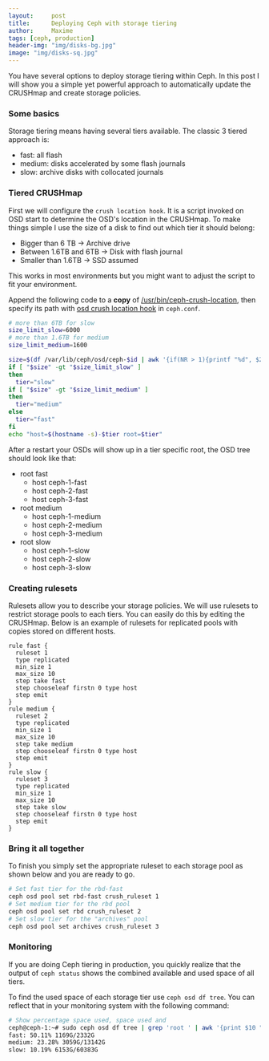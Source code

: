 ```yaml
---
layout:     post
title:      Deploying Ceph with storage tiering
author:     Maxime
tags: [ceph, production]
header-img: "img/disks-bg.jpg"
image: "img/disks-sq.jpg"
---
```


<!-- A simple and powerful approach to-->
You have several options to deploy storage tiering within Ceph. In this post I will show you a simple yet powerful approach to automatically update the CRUSHmap and create storage policies.

### Some basics

Storage tiering means having several tiers available. The classic 3 tiered approach is:
- fast: all flash
- medium: disks accelerated by some flash journals
- slow: archive disks with collocated journals

### Tiered CRUSHmap

First we will configure the `crush location hook`. It is a script invoked on OSD start to determine the OSD's location in the CRUSHmap.
To make things simple I use the size of a disk to find out which tier it should belong:
- Bigger than 6 TB &rarr; Archive drive
- Between 1.6TB and 6TB &rarr; Disk with flash journal
- Smaller than 1.6TB &rarr; SSD assumed

This works in most environments but you might want to adjust the script to fit your environment.

Append the following code to a **copy** of [/usr/bin/ceph-crush-location](https://github.com/ceph/ceph/blob/master/src/ceph-crush-location.in), then specify its path with [osd crush location hook](http://docs.ceph.com/docs/master/rados/operations/crush-map/#custom-location-hooks) in `ceph.conf`.
```bash
# more than 6TB for slow
size_limit_slow=6000
# more than 1.6TB for medium
size_limit_medium=1600

size=$(df /var/lib/ceph/osd/ceph-$id | awk '{if(NR > 1){printf "%d", $2/1024/1024}}')
if [ "$size" -gt "$size_limit_slow" ]
then
  tier="slow"
if [ "$size" -gt "$size_limit_medium" ]
then
  tier="medium"
else
  tier="fast"
fi
echo "host=$(hostname -s)-$tier root=$tier"
```
After a restart your OSDs will show up in a tier specific root, the OSD tree should look like that:

- root fast
  - host ceph-1-fast
  - host ceph-2-fast
  - host ceph-3-fast
- root medium
  - host ceph-1-medium
  - host ceph-2-medium
  - host ceph-3-medium
- root slow
  - host ceph-1-slow
  - host ceph-2-slow
  - host ceph-3-slow

### Creating rulesets

Rulesets allow you to describe your storage policies. We will use rulesets to restrict storage pools to each tiers. You can easily do this by editing the CRUSHmap. Below is an example of rulesets for replicated pools with copies stored on different hosts.

```
rule fast {
  ruleset 1
  type replicated
  min_size 1
  max_size 10
  step take fast
  step chooseleaf firstn 0 type host
  step emit
}
rule medium {
  ruleset 2
  type replicated
  min_size 1
  max_size 10
  step take medium
  step chooseleaf firstn 0 type host
  step emit
}
rule slow {
  ruleset 3
  type replicated
  min_size 1
  max_size 10
  step take slow
  step chooseleaf firstn 0 type host
  step emit
}
```

### Bring it all together

To finish you simply set the appropriate ruleset to each storage pool as shown below and you are ready to go.

```bash
# Set fast tier for the rbd-fast
ceph osd pool set rbd-fast crush_ruleset 1
# Set medium tier for the rbd pool
ceph osd pool set rbd crush_ruleset 2
# Set slow tier for the "archives" pool
ceph osd pool set archives crush_ruleset 3
```

### Monitoring
If you are doing Ceph tiering in production, you quickly realize that the output of `ceph status` shows the combined available and used space of all tiers.

To find the used space of each storage tier use `ceph osd df tree`. You can reflect that in your monitoring system with the following command:
```bash
# Show percentage space used, space used and
ceph@ceph-1:~# sudo ceph osd df tree | grep 'root ' | awk '{print $10 ":", $7 "%" " " $5 "/" $4}'
fast: 50.11% 1169G/2332G
medium: 23.28% 3059G/13142G
slow: 10.19% 6153G/60383G
```
